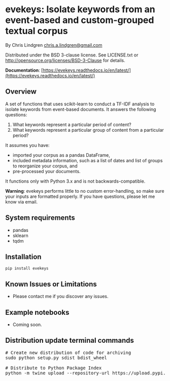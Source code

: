 # evekeys: Isolate keywords from an event-based and custom-grouped textual corpus

By Chris Lindgren <chris.a.lindgren@gmail.com>

Distributed under the BSD 3-clause license. See LICENSE.txt or http://opensource.org/licenses/BSD-3-Clause for details.

**Documentation**: [https://evekeys.readthedocs.io/en/latest/](https://evekeys.readthedocs.io/en/latest/)

## Overview

A set of functions that uses scikit-learn to conduct a TF-IDF analysis to isolate keywords from event-based documents. It answers the following questions:

1. What keywords represent a particular period of content?
2. What keywords represent a particular group of content from a particular period?

It assumes you have:

- imported your corpus as a pandas DataFrame,
- included metadata information, such as a list of dates and list of groups to reorganize your corpus, and
- pre-processed your documents.

It functions only with Python 3.x and is not backwards-compatible.

**Warning**: evekeys performs little to no custom error-handling, so make sure your inputs are formatted properly. If you have questions, please let me know via email.

## System requirements

* pandas
* sklearn
* tqdm

## Installation

```pip install evekeys```

## Known Issues or Limitations

- Please contact me if you discover any issues.

## Example notebooks

- Coming soon.

## Distribution update terminal commands

<pre>
# Create new distribution of code for archiving
sudo python setup.py sdist bdist_wheel

# Distribute to Python Package Index
python -m twine upload --repository-url https://upload.pypi.org/legacy/ dist/*
</pre>
